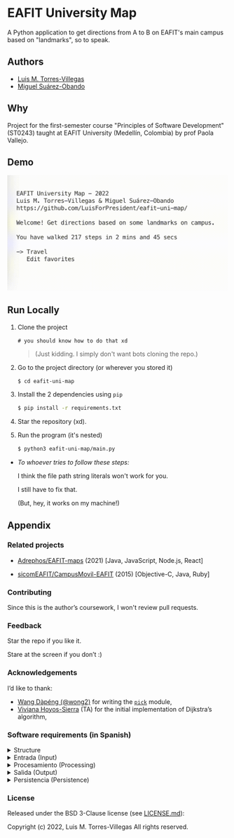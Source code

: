 # EAFIT University Map

A Python application to get directions from A to B on EAFIT's main campus based on "landmarks", so to speak.

## Authors

- [Luis M. Torres-Villegas](https://www.gixthub.com/LuisForPresident)
- [Miguel Suárez-Obando](https://www.github.com/MSO2023)

## Why

Project for the first-semester course "Principles of Software Development" (ST0243) taught at EAFIT University (Medellín, Colombia) by prof Paola Vallejo.


## Demo

![Demo of v2022.10.21-alpha](./gif/v2022.10.21-alpha.gif)

## Run Locally

1. Clone the project

    ```brainfuck
    # you should know how to do that xd
    ```

    > (Just kidding. I simply don't want bots cloning the repo.)

2. Go to the project directory (or wherever you stored it)

    ```bash
    $ cd eafit-uni-map
    ```

3. Install the 2 dependencies using `pip`

    ```bash
    $ pip install -r requirements.txt
    ```

4. Star the repository (xd).

5. Run the program (it's nested)

    ```bash
    $ python3 eafit-uni-map/main.py
    ```

- _To whoever tries to follow these steps:_

    I think the file path string literals won't work for you.

    I still have to fix that.

    (But, hey, it works on my machine!)

<!-- 
## Screenshots (pending)

![App Screenshot]()


## Lessons Learned

What did you learn while building this project? What challenges did you face and how did you overcome them?

1. GUIs are harder to create than they look.
2. Virtual environments are pretty useful.
3. Use LiveShare to code collaboratively.
4. Check your terminal config files.
5. Don't overdo it with the folders.
6. `CITATION.cff` is a thing
7. `brew update --auto-update` shouldn't exist. -->

## Appendix

### Related projects

- [Adrephos/EAFIT-maps](https://github.com/Adrephos/EAFIT-maps) (2021) [Java, JavaScript, Node.js, React]

- [sicomEAFIT/CampusMovil-EAFIT](https://github.com/sicomEAFIT/CampusMovil-EAFIT) (2015) [Objective-C, Java, Ruby]

### Contributing

Since this is the author’s coursework, I won't review pull requests.

### Feedback

Star the repo if you like it.

Stare at the screen if you don’t :)

### Acknowledgements

I’d like to thank:

- [Wang Dàpéng (@wong2)](https://github.com/wong2) for writing the [`pick`](https://pypi.org/project/pick/) module,
- [Viviana Hoyos-Sierra](https://github.com/Vivi-Hoyos2710) (TA) for the initial implementation of Dijkstra’s algorithm,

### Software requirements (in Spanish)

<details><summary>Structure</summary>

Los escribimos con esta estructura:

> El sistema debe
>
> \+ [verbo + objeto | frase verbal]
>
> \+ [complemento de agente | null]
>
> \+ {a) condición-1, b) condición-2, ... condición-n}
>

Fuente: Diapositivas de la semana 7

</details>

<details><summary>Entrada (Input)</summary>

* E1: El sistema debe recibir el punto inicial (ubicación) del usuario.

* E2: El sistema debe recibir el punto final (destino) del usuario.

* E3: El sistema debe permitir al usuario seleccionar el destino (E2) a partir de una lista de destinos favoritos (X1).

* E4: El sistema debe permitir al usuario agregar destinos como favoritos (E3) si existe al menos un lugar que no es favorito.

* E5: El sistema debe permitir al usuario remover destinos como favoritos (E3) si existe al menos un lugar que es favorito.

---

* NF-E1: El sistema debe permitir editar con facilidad los destinos favoritos.

* NF-E2: El sistema debe permitir volver a la pantalla de inicio o cerrar el programa si está en la pantalla de indicaciones.

</details>

<details><summary>Procesamiento (Processing)</summary>

* P1: El sistema debe encontrar la ruta más corta desde el punto inicial (E1) al final (E2).

* P2: El sistema debe calcular los pasos totales del usuario caminando del punto inicial (E1) al final (E2).

* P3: El sistema debe calcular el tiempo de recorrido del usuario caminando del punto inicial (E1) al final (E2).

---

* NF-P1: El sistema debe convertir las unidades con código entendible.

</details>

<details><summary>Salida (Output)</summary>

* S1: El sistema debe mostrar al usuario una lista de indicaciones del camino más corto (P1) desde la ubicación (E1) hasta el destino (E2).

* S2: El sistema debe mostrar la estimación de tiempo de recorrido caminando (P3) desde el punto inicial al final (P1) si está en la pantalla de indicaciones (S1).

* S3: El sistema debe mostrar la estimación de pasos caminando (P2) desde el punto inicial al final (P1) si está en la pantalla de indicaciones (S1) y ha calculado la ruta.

* S4: El sistema debe mostrar las estadísticas totales de los pasos (X2) y tiempo (X3) que ha caminado el usuario.

---

* NF-S1: El sistema debe mostrar esta guía de una manera concisa y fácil de entender. 

</details>

<details><summary>Persistencia (Persistence)</summary>

* X1: El sistema debe guardar los destinos favoritos del usuario (E4).

* X2: El sistema debe guardar los pasos totales que ha caminado el usuario (P2).

* X3: El sistema debe guardar el tiempo total que ha caminado el usuario (P3).

---

* NF-X1: El sistema debe almacenar los datos en un formato sencillo.

</details>

### License

Released under the BSD 3-Clause license (see [LICENSE.md](../LICENSE.md)):

Copyright (c) 2022, Luis M. Torres-Villegas All rights reserved.
